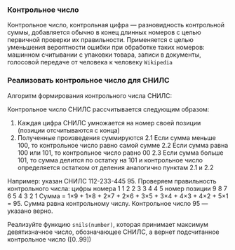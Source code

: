 ### Контрольное число

Контрольное число, контрольная цифра — разновидность контрольной суммы, 
добавляется обычно в конец длинных номеров с целью первичной проверки их правильности. 
Применяется с целью уменьшения вероятности ошибки при обработке таких номеров: 
машинном считывании с упаковки товара, записи в документы, голосовой передаче 
от человека к человеку
`Wikipedia`


### Реализовать контрольное число для СНИЛС
Алгоритм формирования контрольного числа СНИЛС:

Контрольное число СНИЛС рассчитывается следующим образом:
1. Каждая цифра СНИЛС умножается на номер своей позиции (позиции отсчитываются с конца)
2. Полученные произведения суммируются
  2.1 Если сумма меньше 100, то контрольное число равно самой сумме
  2.2 Если сумма равна 100 или 101, то контрольное число равно 00
  2.3 Если сумма больше 101, то сумма делится по остатку на 101 и контрольное число 
      определяется остатком от деления аналогично пунктам 2.1 и 2.2

Например: указан СНИЛС 112-233-445 95. Проверяем правильность контрольного числа:
цифры номера 1 1 2 2 3 3 4 4 5
номер позиции 9 8 7 6 5 4 3 2 1
Сумма = 1×9 + 1×8 + 2×7 + 2×6 + 3×5 + 3×4 + 4×3 + 4×2 + 5×1 = 95. 
Сумма равна контрольному числу. Контрольное число 95 — указано верно.


Реализуйте функцию `snils(number)`, которая принимает максимум 
девятизначное число, обозначающее СНИЛС, а вернет подсчитанное контрольное число ([0..99])
